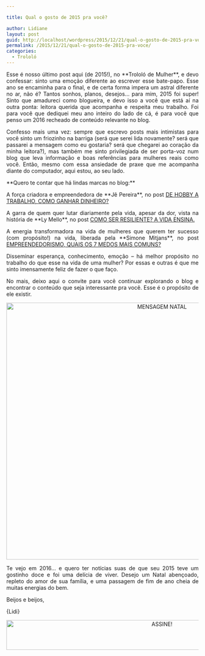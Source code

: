```yaml
---

title: Qual o gosto de 2015 pra você?

author: Lidiane
layout: post
guid: http://localhost/wordpress/2015/12/21/qual-o-gosto-de-2015-pra-voce/
permalink: /2015/12/21/qual-o-gosto-de-2015-pra-voce/
categories:
  - Trololó
---
```

<p align="justify">
  Esse é nosso último post aqui (de 2015!), no **Trololó de Mulher**, e devo confessar: sinto uma emoção diferente ao escrever esse bate-papo. Esse ano se encaminha para o final, e de certa forma impera um astral diferente no ar, não é? Tantos sonhos, planos, desejos… para mim, 2015 foi super! Sinto que amadureci como blogueira, e devo isso a você que está aí na outra ponta: leitora querida que acompanha e respeita meu trabalho. Foi para você que dediquei meu ano inteiro do lado de cá, é para você que penso um 2016 recheado de conteúdo relevante no blog.
</p>

<p align="justify">
  Confesso mais uma vez: sempre que escrevo posts mais intimistas para você sinto um friozinho na barriga (será que serei lida novamente? será que passarei a mensagem como eu gostaria? será que chegarei ao coração da minha leitora?), mas também me sinto privilegiada de ser porta-voz num blog que leva informação e boas referências para mulheres reais como você. Então, mesmo com essa ansiedade de praxe que me acompanha diante do computador, aqui estou, ao seu lado.
</p>

<p align="justify">
  **Quero te contar que há lindas marcas no blog:**
</p>

<p align="justify">
  A força criadora e empreendedora de **Jê Pereira**, no post <a href="http://www.trololodemulher.com.br/2015/07/31/como-ganhar-dinheiro/" target="_blank">DE HOBBY A TRABALHO, COMO GANHAR DINHEIRO?</a>
</p>

<p align="justify">
  A garra de quem quer lutar diariamente pela vida, apesar da dor, vista na história de **Ly Mello**, no post <a href="http://www.trololodemulher.com.br/2014/12/05/como-ser-resiliente/" target="_blank">COMO SER RESILIENTE? A VIDA ENSINA.</a>
</p>

<p align="justify">
  A energia transformadora na vida de mulheres que querem ter sucesso (com propósito!) na vida, liberada pela **Simone Mitjans**, no post <a href="http://www.trololodemulher.com.br/2015/11/27/empreendedorismo/" target="_blank">EMPREENDEDORISMO, QUAIS OS 7 MEDOS MAIS COMUNS?</a>
</p>

<p align="justify">
  Disseminar esperança, conhecimento, emoção – há melhor propósito no trabalho do que esse na vida de uma mulher? Por essas e outras é que me sinto imensamente feliz de fazer o que faço.
</p>

<p align="justify">
  No mais, deixo aqui o convite para você continuar explorando o blog e encontrar o conteúdo que seja interessante pra você. Esse é o propósito de ele existir.
</p>

<p align="center">
  <a href="http://www.trololodemulher.com.br/blog/wp-content/uploads/2015/12/MENSAGEM-NATAL.jpg"><img class="alignnone size-full wp-image-11760" src="http://www.trololodemulher.com.br/blog/wp-content/uploads/2015/12/MENSAGEM-NATAL.jpg" alt="MENSAGEM NATAL" width="800" height="671" /></a>
</p>

<p align="justify">
  Te vejo em 2016… e quero ter notícias suas de que seu 2015 teve um gostinho doce e foi uma delícia de viver. Desejo um Natal abençoado, repleto do amor de sua família, e uma passagem de fim de ano cheia de muitas energias do bem.
</p>

<p align="justify">
  Beijos e beijos,
</p>

<p align="justify">
  {Lidi}
</p>

<p align="center">
  <a href="http://feedburner.google.com/fb/a/mailverify?uri=blogBichaFemea&loc=en_US" target="_blank"><img class="alignnone size-full wp-image-10439" src="http://www.trololodemulher.com.br/blog/wp-content/uploads/2014/09/ASSINE.png" alt="ASSINE!" width="800" height="78" /></a>
</p>